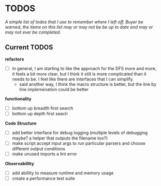 # TODOS

_A simple list of todos that I use to remember where I left off. Buyer be warned, the items on this list may or may not be be up to date and may or may not ever be completed._

## Current TODOS

**refactors**

- [ ] In general, I am starting to like the approach for the DFS more and more, it feels a bit
      more clear, but I think it still is more complicated than it needs to be. I feel like
      there are interfaces that I can simplify.
  - said another way, I think the macro structure is better, but the line by line implemenation could be better

**functionality**

- [ ] bottom up breadth first search
- [ ] bottom up depth first seach

**Code Structure**

- [ ] add better interface for debug logging (multiple levels of debugging maybe? a helper that outputs the filename too?)
- [ ] make script accept input args to run particular parsers and choose different output conditions
- [ ] make unused imports a lint error

**Observabillity**

- [ ] add abillity to measure runtime and memory usage
- [ ] create a performance test suite
